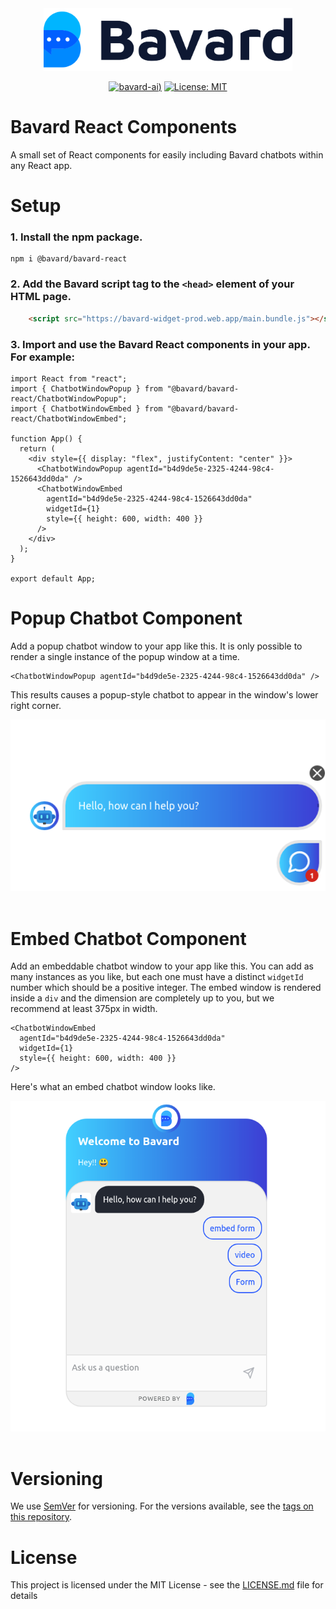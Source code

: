 <div align="center">
<img src="bavard.svg" alt="Bavard Logo" height="100"/>

[![bavard-ai](https://circleci.com/gh/bavard-ai/bavard-react.svg?style=svg&circle-token=8b2c8a300381745b12f110b1a673d3267699cfa1))](https://circleci.com/gh/bavard-ai/bavard-react)
[![License: MIT](https://img.shields.io/badge/License-MIT-yellow.svg)](https://opensource.org/licenses/MIT)

</div>

# Bavard React Components


A small set of React components for easily including Bavard chatbots within any React app.

# Setup 

### 1. Install the npm package.

```
npm i @bavard/bavard-react
```
### 2. Add the Bavard script tag to the `<head>` element of your HTML page.

```html
    <script src="https://bavard-widget-prod.web.app/main.bundle.js"></script>
```

### 3. Import and use the Bavard React components in your app. For example:
```tsx
import React from "react";
import { ChatbotWindowPopup } from "@bavard/bavard-react/ChatbotWindowPopup";
import { ChatbotWindowEmbed } from "@bavard/bavard-react/ChatbotWindowEmbed";

function App() {
  return (
    <div style={{ display: "flex", justifyContent: "center" }}>
      <ChatbotWindowPopup agentId="b4d9de5e-2325-4244-98c4-1526643dd0da" />
      <ChatbotWindowEmbed
        agentId="b4d9de5e-2325-4244-98c4-1526643dd0da"
        widgetId={1}
        style={{ height: 600, width: 400 }}
      />
    </div>
  );
}

export default App;
```

# Popup Chatbot Component
Add a popup chatbot window to your app like this. It is only possible to render a single instance of the popup window at a time.
```tsx
<ChatbotWindowPopup agentId="b4d9de5e-2325-4244-98c4-1526643dd0da" />
```
This results causes a popup-style chatbot to appear in the window's lower right corner.

<div align="center">
  <img src="popup.png" alt="Bavard Popup"/>
</div>
<br/>

# Embed Chatbot Component
Add an embeddable chatbot window to your app like this. You can add as many instances as you like, but each one must have a distinct `widgetId` number which should be a positive integer. The embed window is rendered inside a `div` and the dimension are completely up to you, but we recommend at least 375px in width.
```tsx
<ChatbotWindowEmbed
  agentId="b4d9de5e-2325-4244-98c4-1526643dd0da"
  widgetId={1}
  style={{ height: 600, width: 400 }}
/>
```
Here's what an embed chatbot window looks like.

<div align="center">
  <img src="embed.png" alt="Bavard Embed"/>
</div>
<br/>

# Versioning

We use [SemVer](http://semver.org/) for versioning. For the versions available, see the [tags on this repository](https://github.com/bavard-ai/bavard-react/tags). 

# License

This project is licensed under the MIT License - see the [LICENSE.md](https://github.com/bavard-ai/bavard-react/blob/main/LICENSE) file for details
